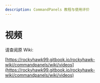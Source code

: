 ```yaml
---
description: CommandPanels 教程与使用评价
---
```


# 视频

请查阅原 Wiki:

[https://rockyhawk99.gitbook.io/rockyhawk-wiki/commandpanels/wiki/videos](https://rockyhawk99.gitbook.io/rockyhawk-wiki/commandpanels/wiki/videos)

